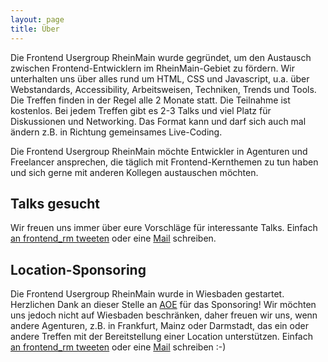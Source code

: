```yaml
---
layout: page
title: Über
---
```


Die Frontend Usergroup RheinMain wurde gegründet, um den Austausch zwischen Frontend-Entwicklern im RheinMain-Gebiet zu fördern. Wir unterhalten uns über alles rund um HTML, CSS und Javascript, u.a. über Webstandards, Accessibility, Arbeitsweisen, Techniken, Trends und Tools. Die Treffen finden in der Regel alle 2 Monate statt. Die Teilnahme ist kostenlos. Bei jedem Treffen gibt es 2-3 Talks und viel Platz für Diskussionen und Networking. Das Format kann und darf sich auch mal ändern z.B. in Richtung gemeinsames Live-Coding.

Die Frontend Usergroup RheinMain möchte Entwickler in Agenturen und Freelancer ansprechen, die täglich mit Frontend-Kernthemen zu tun haben und sich gerne mit anderen Kollegen austauschen möchten.

## Talks gesucht

Wir freuen uns immer über eure Vorschläge für interessante Talks. Einfach [an frontend_rm tweeten](http://twitter.com/frontend_rm) oder eine [Mail](mailto:info@frontend-rheinmain.de) schreiben.

## Location-Sponsoring

Die Frontend Usergroup RheinMain wurde in Wiesbaden gestartet. Herzlichen Dank an dieser Stelle an [AOE](http://www.aoe.com) für das Sponsoring! Wir möchten uns jedoch nicht auf Wiesbaden beschränken, daher freuen wir uns, wenn andere Agenturen, z.B. in Frankfurt, Mainz oder Darmstadt, das ein oder andere Treffen mit der Bereitstellung einer Location unterstützen. Einfach [an frontend_rm tweeten](http://twitter.com/frontend_rm) oder eine [Mail](mailto:info@frontend-rheinmain.de) schreiben :-)

